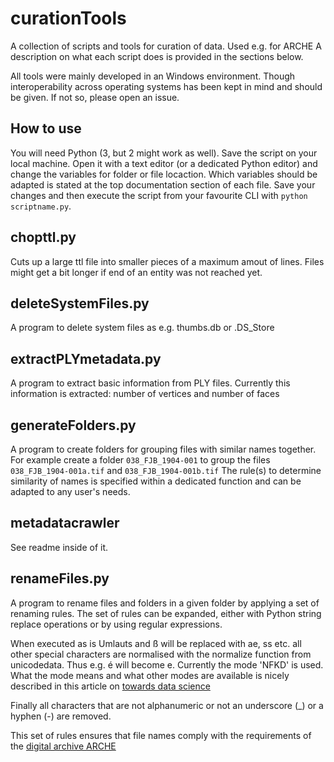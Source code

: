 # curationTools
A collection of scripts and tools for curation of data. Used e.g. for ARCHE
A description on what each script does is provided in the sections below.

All tools were mainly developed in an Windows environment. Though interoperability across operating systems has been kept in mind and should be given. If not so, please open an issue.

## How to use
You will need Python (3, but 2 might work as well). Save the script on your local machine. Open it with a text editor (or a dedicated Python editor) and change the variables for folder or file locaction. Which variables should be adapted is stated at the top documentation section of each file. Save your changes and then execute the script from your favourite CLI with `python scriptname.py`.

## chopttl.py
Cuts up a large ttl file into smaller pieces of a maximum amout of lines. Files might get a bit longer if end of an entity was not reached yet.

## deleteSystemFiles.py
A program to delete system files as e.g. thumbs.db or .DS_Store

## extractPLYmetadata.py
A program to extract basic information from PLY files. Currently this information is extracted: number of vertices and number of faces

## generateFolders.py
A program to create folders for grouping files with similar names together. For example create a folder `038_FJB_1904-001` to group the files `038_FJB_1904-001a.tif` and `038_FJB_1904-001b.tif`
The rule(s) to determine similarity of names is specified within a dedicated function and can be adapted to any user's needs.

## metadatacrawler
See readme inside of it.

## renameFiles.py
A program to rename files and folders in a given folder by applying a set of renaming rules. The set of rules can be expanded, either with Python string replace operations or by using regular expressions.

When executed as is Umlauts and ß will be replaced with ae, ss etc. all other special characters are normalised with the normalize function from unicodedata. Thus e.g. é will become e. Currently the mode 'NFKD' is used. What the mode means and what other modes are available is nicely described in this article on [towards data science](https://towardsdatascience.com/difference-between-nfd-nfc-nfkd-and-nfkc-explained-with-python-code-e2631f96ae6c)

Finally all characters that are not alphanumeric or not an underscore (_) or a hyphen (-) are removed.

This set of rules ensures that file names comply with the requirements of the [digital archive ARCHE](https://arche.acdh.oeaw.ac.at/browser/formats-filenames-and-metadata)
